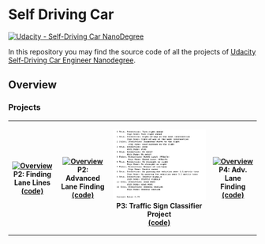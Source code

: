 # Self Driving Car

[![Udacity - Self-Driving Car NanoDegree](https://s3.amazonaws.com/udacity-sdc/github/shield-carnd.svg)](http://www.udacity.com/drive)


In this repository you may find the source code of all the projects of [Udacity Self-Driving Car Engineer Nanodegree](https://www.udacity.com/course/self-driving-car-engineer-nanodegree--nd013).


## Overview

### Projects


<table style="width:100%">
  <tr>
    </th>
        <th><p align="center">
           <a href="https://www.youtube.com/watch?v=H50zBnFf17c"><img src="./P1 Finding Lane Lines/Finding Lane Lines.gif" alt="Overview" width="100%" height="100%"></a>
           <br>P2: Finding Lane Lines
           <br><a href="./P1 Finding Lane Lines" name="p1_code">(code)</a>
        </p>
    </th>
        <th><p align="center">
           <a href="https://www.youtube.com/watch?v=H50zBnFf17c"><img src="./P2 Advanced Lane Finding/example/Advanced Lane Finding.gif" alt="Overview" width="80%" height="200%"></a>
           <br>P2: Advanced Lane Finding
           <br><a href="./P2 Advanced Lane Finding/" name="p2_code">(code)</a>
        </p>
    </th>
        <th><p align="center">
           <a href="./P3 CarND-Traffic-Sign-Classifier-Project/Traffic_Sign_Classifier.ipynb"><img src="./P3 CarND-Traffic-Sign-Classifier-Project/examples/result.png" alt="Overview" width="100%" height="100%"></a>
           <br>P3: Traffic Sign Classifier Project
           <br><a href="./P3 CarND-Traffic-Sign-Classifier-Project/" name="p3_code">(code)</a>
        </p>
    </th>
        <th><p align="center">
           <a href="https://www.youtube.com/watch?v=IqmbVJtUSEs&t=12s"><img src="./P4 CarND-Behavioral-Cloning-P3/examples/P4 Behavioral-Cloning.gif" alt="Overview" width="100%" height="100%"></a>
           <br>P4: Adv. Lane Finding
           <br><a href="./P4 CarND-Behavioral-Cloning-P3" name="p4_code">(code)</a>
        </p>
    </th>
  </tr>
</table>



